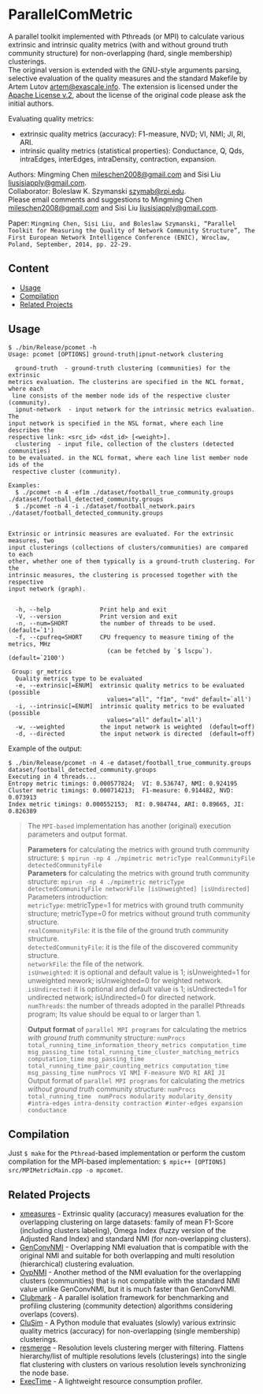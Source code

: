 # ParallelComMetric
 A parallel toolkit implemented with Pthreads (or MPI) to calculate various extrinsic and intrinsic quality metrics (with and without ground truth community structure) for non-overlapping (hard, single membership) clusterings.   
The original version is extended with the GNU-style arguments parsing, selective evaluation of the quality measures and the standard Makefile by Artem Lutov <artem@exascale.info>. The extension is licensed under the [Apache License v.2](https://www.apache.org/licenses/LICENSE-2.0), about the license of the original code please ask the initial authors.

Evaluating quality metrics:
- extrinsic quality metrics (accuracy): F1-measure, NVD; VI, NMI; JI, RI, ARI.
- intrinsic quality metrics (statistical properties): Conductance, Q, Qds, intraEdges, interEdges, intraDensity, contraction, expansion.

Authors: Mingming Chen <mileschen2008@gmail.com> and Sisi Liu <liusisiapply@gmail.com>.  
Collaborator: Boleslaw K. Szymanski <szymab@rpi.edu>.  
Please email comments and suggestions to Mingming Chen <mileschen2008@gmail.com> and Sisi Liu <liusisiapply@gmail.com>.

Paper: `Mingming Chen, Sisi Liu, and Boleslaw Szymanski, “Parallel Toolkit for Measuring the Quality of Network Community Structure”, The First European Network Intelligence Conference (ENIC), Wroclaw, Poland, September, 2014, pp. 22-29.`

## Content
- [Usage](#usage)
- [Compilation](#compilation)
- [Related Projects](#related-projects)

## Usage
```
$ ./bin/Release/pcomet -h
Usage: pcomet [OPTIONS] ground-truth|ipnut-network clustering

  ground-truth  - ground-truth clustering (communities) for the extrinsic
metrics evaluation. The clusterins are specified in the NCL format, where each
 line consists of the member node ids of the respective cluster (community).
  ipnut-network  - input network for the intrinsic metrics evaluation. The
input network is specified in the NSL format, where each line describes the
respective link: <src_id> <dst_id> [<weight>].
  clustering  - input file, collection of the clusters (detected communities)
to be evaluated. in the NCL format, where each line list member node ids of the
 respective cluster (community).
  
Examples:
  $ ./pcomet -n 4 -ef1m ./dataset/football_true_community.groups ./dataset/football_detected_community.groups
  $ ./pcomet -n 4 -i ./dataset/football_network.pairs
./dataset/football_detected_community.groups


Extrinsic or intrinsic measures are evaluated. For the extrinsic measures, two
input clusterings (collections of clusters/communities) are compared to each
other, whether one of them typically is a ground-truth clustering. For the
intrinsic measures, the clustering is processed together with the respective
input network (graph).


  -h, --help              Print help and exit
  -V, --version           Print version and exit
  -n, --num=SHORT         the number of threads to be used.  (default=`1')
  -f, --cpufreq=SHORT     CPU frequency to measure timing of the metrics, MHz
                            (can be fetched by `$ lscpu`).  (default=`2100')

 Group: gr_metrics
  Quality metrics type to be evaluated
  -e, --extrinsic[=ENUM]  extrinsic quality metrics to be evaluated  (possible
                            values="all", "f1m", "nvd" default=`all')
  -i, --intrinsic[=ENUM]  intrinsic quality metrics to be evaluated  (possible
                            values="all" default=`all')
  -w, --weighted          the input network is weighted  (default=off)
  -d, --directed          the input network is directed  (default=off)
  ```
Example of the output:
```
$ ./bin/Release/pcomet -n 4 -e dataset/football_true_community.groups dataset/football_detected_community.groups 
Executing in 4 threads...
Entropy metric timings: 0.000577824;  VI: 0.536747, NMI: 0.924195
Cluster metric timings: 0.000714213;  F1-measure: 0.914482, NVD: 0.073913
Index metric timings: 0.000552153;  RI: 0.984744, ARI: 0.89665, JI: 0.826389
```

> The `MPI-based` implementation has another (original) execution parameters and output format.
> 
> **Parameters** for calculating the metrics with ground truth community structure:
> `$ mpirun -np 4 ./mpimetric metricType realCommunityFile detectedCommunityFile`  
> **Parameters** for calculating the metrics with ground truth community structure:
> `mpirun -np 4 ./mpimetric metricType detectedCommunityFile networkFile [isUnweighted] [isUndirected]`  
> Parameters introduction:  
> `metricType`: metricType=1 for metrics with ground truth community structure; metricType=0 for metrics without ground truth community structure.  
> `realCommunityFile`: it is the file of the ground truth community structure.  
> `detectedCommunityFile`: it is the file of the discovered community structure.  
> `networkFile`: the file of the network.  
> `isUnweighted`: it is optional and default value is 1; isUnweighted=1 for unweighted nework; isUnweighted=0 for weighted network.  
> `isUndirected`: it is optional and default value is 1; isUndirected=1 for undirected network; isUndirected=0 for directed network.  
> `numThreads`: the number of threads adopted in the parallel Pthreads program; Its value should be equal to or larger than 1.
>  
> **Output format** of `parallel MPI programs` for calculating the metrics *with ground truth* community structure:
> `numProcs total_running_time_information_theory_metrics computation_time msg_passing_time total_running_time_cluster_matching_metrics computation_time msg_passing_time total_running_time_pair_counting_metrics computation_time msg_passing_time
numProcs VI NMI F-measure NVD RI ARI JI`  
> Output format of `parallel MPI programs` for calculating the metrics *without ground truth* community structure:
> `numProcs total_running_time 
numProcs modularity modularity_density #intra-edges intra-density contraction #inter-edges expansion conductance`

## Compilation
Just `$ make` for the `Pthread`-based implementation or perform the custom compilation for the MPI-based implementation: `$ mpic++ [OPTIONS] src/MPIMetricMain.cpp -o mpcomet`.

## Related Projects
- [xmeasures](https://github.com/eXascaleInfolab/xmeasures)  - Extrinsic quality (accuracy) measures evaluation for the overlapping clustering on large datasets: family of mean F1-Score (including clusters labeling), Omega Index (fuzzy version of the Adjusted Rand Index) and standard NMI (for non-overlapping clusters).
- [GenConvNMI](https://github.com/eXascaleInfolab/GenConvNMI) - Overlapping NMI evaluation that is compatible with the original NMI and suitable for both overlapping and multi resolution (hierarchical) clustering evaluation.
- [OvpNMI](https://github.com/eXascaleInfolab/OvpNMI) - Another method of the NMI evaluation for the overlapping clusters (communities) that is not compatible with the standard NMI value unlike GenConvNMI, but it is much faster than GenConvNMI.
- [Clubmark](https://github.com/eXascaleInfolab/clubmark) - A parallel isolation framework for benchmarking and profiling clustering (community detection) algorithms considering overlaps (covers).
- [CluSim](https://github.com/Hoosier-Clusters/clusim) - A Python module that evaluates (slowly) various extrinsic quality metrics (accuracy) for non-overlapping (single membership) clusterings.
- [resmerge](https://github.com/eXascaleInfolab/resmerge)  - Resolution levels clustering merger with filtering. Flattens hierarchy/list of multiple resolutions levels (clusterings) into the single flat clustering with clusters on various resolution levels synchronizing the node base.
- [ExecTime](https://bitbucket.org/lumais/exectime/)  - A lightweight resource consumption profiler.
